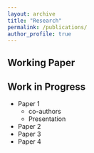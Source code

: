```yaml
---
layout: archive
title: "Research"
permalink: /publications/
author_profile: true
---
```


## Working Paper


## Work in Progress

* Paper 1
  * co-authors
  * Presentation
* Paper 2
* Paper 3
* Paper 4
 

